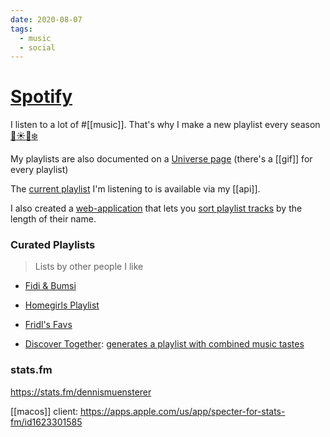 ```yaml
---
date: 2020-08-07
tags:
  - music
  - social
---
```


# [Spotify](https://open.spotify.com/user/dennismuensterer)

I listen to a lot of #[[music]]. That's why I make a new playlist every season [🌸](https://open.spotify.com/playlist/68z163CKUImi0QB6ZpSigr?si=u5CbZui-SAuTb9udvsVK7A)[☀️](https://open.spotify.com/playlist/5wpb3PdQOzFb3jurTcVfZO?si=3C2uBhR7Svm9PSTnapgSMA)[🍂](https://open.spotify.com/playlist/22XncHS02W5RWJ1yM4lV6l?si=x9BbzrhZSY-RSzYG0-4vIQ)[❄️](https://open.spotify.com/playlist/67SvJfEofXhdIXwsuUJbCJ?si=9IJxvMugQnWxrDdG0TzCFg)

My playlists are also documented on a [Universe page](https://dnnsmnstrr.onuniverse.com/playlists) (there's a [[gif]] for every playlist)

The [current playlist](http://muensterer.link/playlist/current) I'm listening to is available via my [[api]].

I also created a [web-application](https://github.com/dnnsmnstrr/sortify) that lets you [sort playlist tracks](https://dnnsmnstrr.github.io/sortify) by the length of their name.

<script src="https://gist.github.com/dnnsmnstrr/6d09e7d0d8696eb87460c7d5370bd079.js"></script>

### Curated Playlists
> Lists by other people I like

- [Fidi & Bumsi](https://open.spotify.com/playlist/37i9dQZF1DX11WWTNSp4Dq?si=zT0A2SJFTjmkFwv6xGbYSw)
- [Homegirls Playlist](https://open.spotify.com/playlist/5l1GQyvVoq4Srf0tjfcnsK?si=VwmcyWW5R0qsRSb1XdwLQA)
- [Fridl's Favs](https://open.spotify.com/playlist/33vCplTPGsGXm2k5GhM3tb?si=OEuS_AhARryCD30M6yr4VA)

- [Discover Together](https://discover-together.com/): [generates a playlist with combined music tastes](https://discover-together.com/shared/54a5685e8a2b48d7bf998507c0dedc22)

### stats.fm
<https://stats.fm/dennismuensterer>

[[macos]] client: <https://apps.apple.com/us/app/specter-for-stats-fm/id1623301585>
